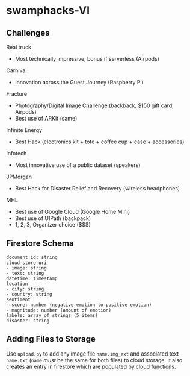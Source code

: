 # swamphacks-VI

## Challenges

Real truck
- Most technically impressive, bonus if serverless (Airpods)

Carnival
- Innovation across the Guest Journey (Raspberry Pi)

Fracture
- Photography/Digital Image Challenge (backback, $150 gift card, Airpods)
- Best use of ARKit (same)

Infinite Energy
- Best Hack (electronics kit + tote + coffee cup + case + accessories)

Infotech
- Most innovative use of a public dataset (speakers)

JPMorgan
- Best Hack for Disaster Relief and Recovery (wireless headphones)

MHL
- Best use of Google Cloud (Google Home Mini)
- Best use of UIPath (backpack)
- 1, 2, 3, Organizer choice ($$$)

## Firestore Schema

```
document id: string
cloud-store-uri
- image: string
- text: string
datetime: timestamp
location
- city: string
- country: string
sentiment
- score: number (negative emotion to positive emotion)
- magnitude: number (amount of emotion)
labels: array of strings (5 items)
disaster: string
```

## Adding Files to Storage

Use `upload.py` to add any image file `name.img_ext` and associated text `name.txt` (`name` *must* be the same for both files) to cloud storage.
It also creates an entry in firestore which are populated by cloud functions.
